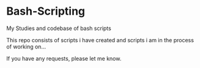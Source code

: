 # Bash-Scripting
My Studies and codebase of bash scripts

This repo consists of scripts i have created and scripts i am in the process of working on...

If you have any requests, please let me know.

